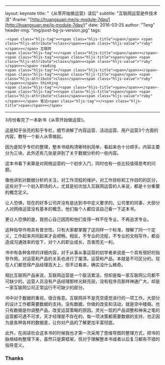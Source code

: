 * * *

layout:     keynote
title:      "《从零开始做运营》读后"
subtitle:   "互联网运营是件技术活"
iframe:     "[http://huangxuan.me/js-module-7day/](http://huangxuan.me/js-module-7day/)"
date:       2016-03-25
author:     "Teng"
header-img: "img/post-bg-js-version.jpg"
tags:

    -<span class="hljs-tag"><<span class="hljs-title">span</span> <span class="hljs-attribute">class</span>=<span class="hljs-value">"ruby"</span>></span> 互联网
    <span class="hljs-tag"></<span class="hljs-title">span</span>></span>-<span class="hljs-tag"><<span class="hljs-title">span</span> <span class="hljs-attribute">class</span>=<span class="hljs-value">"ruby"</span>></span> reading
    <span class="hljs-tag"></<span class="hljs-title">span</span>></span>-<span class="hljs-tag"><<span class="hljs-title">span</span> <span class="hljs-attribute">class</span>=<span class="hljs-value">"ruby"</span>></span> thinking
    <span class="hljs-tag"></<span class="hljs-title">span</span>></span>-<span class="hljs-tag"><<span class="hljs-title">span</span> <span class="hljs-attribute">class</span>=<span class="hljs-value">"ruby"</span>></span> 笔记<span class="hljs-tag"></<span class="hljs-title">span</span>></span>

* * *

3月份看完了一本新书《从零开始做运营》。

这是知乎张亮的知乎专栏，细节讲解了内容运营、活动运营、用户运营3个方面的内容，教导一个新人从零做起。

因为是知乎专栏的整理，整本书结构清晰特别简单，看起来也十分顺手。内容主要分为三块，此外还有几张是讲到了关于数据分析的一些内容。

这本书看下来算是对网络运营的一个初步入门，同时也有一些比较值得思考的问题。

像他讲到对数据分析的关注，对工作流程的维护，对工作目标和工作目的的区分，这些对于一个初入职场的人，尤其是初次加入互联网运营的人来说，都是十分重要的概念定义。

让人恐惧，现在的好多公司并没有是达到书中定义要求的。公司里的同事，大部分人对网络运营没有基本的概念，他们每个人都应该自己看一下这本书。

更让人恐惧的是，我担心自己因而和他们变得一样不在专业，不再追求专业。

这种指导作用具有普世性。只有大家都掌握了这同样一个标准，理解了同一个定义，工作起来共同起来才会顺畅。相反，不专业的流程，不专业的文档写作，都会造成沟通效率的低下，对个人的职业成长，百害而无一利。

书中有各种各样的详细内容，对于从事从事运营的初学者来说是一个具有很好的指导作用。对运营和产品的关系也进行了厘清。运营和产品，本就是不可区分的。现在人们都觉得产品经理高大上，但不过看来，确实没什么稀奇。

相比互联网产品来说，互联网运营是一个脏活累活，但却是每一家互联网公司都不可缺少的。运营人员没有产品经理那样光鲜亮丽，没有程序员那样神通广大，却是一家互联网公司正常运行不可缺少的部分。

书中对于数据的重视，很合我意。互联网并不是凭空感觉进行的一项工作。大部分的设计工作都需要数据的支持。没有数据，你做的改变和活动，就是空中楼阁。也只有数据是你调整产品，改变运营策略的原因。灵光一现的产品调整和神来之笔的运营都可遇不可求，天才经理是不存在的。每一项决策都需要数据的支持，也正因为是各种各样的数据差，让你对产品的了解更加丰富彻底。

此外，在阅读社会这本书的时候我也才第一次采用了思维导图的整理方式，把书的脉络结构整理下来，虽然只是算框架，但对于理解整本书或者以后复习都有不错的指导意义。

### Thanks